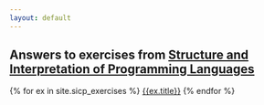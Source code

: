 ```yaml
---
layout: default
---
```


## Answers to exercises from [Structure and Interpretation of Programming Languages](http://sarabander.github.io/sicp/)

{% for ex in site.sicp_exercises %}
<a href="{{ex.url}}">{{ex.title}}</a>
{% endfor %}
